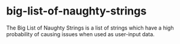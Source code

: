 # big-list-of-naughty-strings
The Big List of Naughty Strings is a list of strings which have a high probability of causing issues when used as user-input data.
